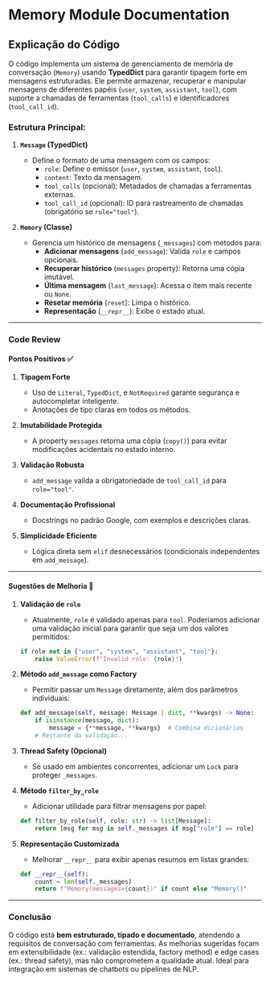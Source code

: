 # Memory Module Documentation

## **Explicação do Código**

O código implementa um sistema de gerenciamento de memória de conversação (`Memory`) usando **TypedDict** para garantir tipagem forte em mensagens estruturadas. Ele permite armazenar, recuperar e manipular mensagens de diferentes papéis (`user`, `system`, `assistant`, `tool`), com suporte a chamadas de ferramentas (`tool_calls`) e identificadores (`tool_call_id`).

### **Estrutura Principal:**

1. **`Message` (TypedDict)**
   - Define o formato de uma mensagem com os campos:
     - `role`: Define o emissor (`user`, `system`, `assistant`, `tool`).
     - `content`: Texto da mensagem.
     - `tool_calls` (opcional): Metadados de chamadas a ferramentas externas.
     - `tool_call_id` (opcional): ID para rastreamento de chamadas (obrigatório se `role="tool"`).

2. **`Memory` (Classe)**
   - Gerencia um histórico de mensagens (`_messages`) com métodos para:
     - **Adicionar mensagens** (`add_message`): Valida `role` e campos opcionais.
     - **Recuperar histórico** (`messages` property): Retorna uma cópia imutável.
     - **Última mensagem** (`last_message`): Acessa o item mais recente ou `None`.
     - **Resetar memória** (`reset`): Limpa o histórico.
     - **Representação** (`__repr__`): Exibe o estado atual.

---

### **Code Review**

#### **Pontos Positivos ✅**

1. **Tipagem Forte**
   - Uso de `Literal`, `TypedDict`, e `NotRequired` garante segurança e autocompletar inteligente.
   - Anotações de tipo claras em todos os métodos.

2. **Imutabilidade Protegida**
   - A property `messages` retorna uma cópia (`copy()`) para evitar modificações acidentais no estado interno.

3. **Validação Robusta**
   - `add_message` valida a obrigatoriedade de `tool_call_id` para `role="tool"`.

4. **Documentação Profissional**
   - Docstrings no padrão Google, com exemplos e descrições claras.

5. **Simplicidade Eficiente**
   - Lógica direta sem `elif` desnecessários (condicionais independentes em `add_message`).

---

#### **Sugestões de Melhoria 🔧**

1. **Validação de `role`**
   - Atualmente, `role` é validado apenas para `tool`. Poderíamos adicionar uma validação inicial para garantir que seja um dos valores permitidos:

   ```python
   if role not in {"user", "system", "assistant", "tool"}:
       raise ValueError(f"Invalid role: {role}")
   ```

2. **Método `add_message` como Factory**
   - Permitir passar um `Message` diretamente, além dos parâmetros individuais:

   ```python
   def add_message(self, message: Message | dict, **kwargs) -> None:
       if isinstance(message, dict):
           message = {**message, **kwargs}  # Combina dicionários
       # Restante da validação...
   ```

3. **Thread Safety (Opcional)**
   - Se usado em ambientes concorrentes, adicionar um `Lock` para proteger `_messages`.

4. **Método `filter_by_role`**
   - Adicionar utilidade para filtrar mensagens por papel:

   ```python
   def filter_by_role(self, role: str) -> list[Message]:
       return [msg for msg in self._messages if msg["role"] == role]
   ```

5. **Representação Customizada**
   - Melhorar `__repr__` para exibir apenas resumos em listas grandes:

   ```python
   def __repr__(self):
       count = len(self._messages)
       return f"Memory(messages={count})" if count else "Memory()"
   ```

---

### **Conclusão**

O código está **bem estruturado, tipado e documentado**, atendendo a requisitos de conversação com ferramentas. As melhorias sugeridas focam em extensibilidade (ex.: validação estendida, factory method) e edge cases (ex.: thread safety), mas não comprometem a qualidade atual. Ideal para integração em sistemas de chatbots ou pipelines de NLP.
